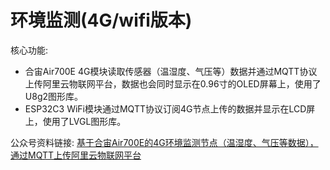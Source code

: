 # 环境监测(4G/wifi版本)

核心功能:

* 合宙Air700E 4G模块读取传感器（温湿度、气压等）数据并通过MQTT协议上传阿里云物联网平台，数据也会同时显示在0.96寸的OLED屏幕上，使用了U8g2图形库。
* ESP32C3 WiFi模块通过MQTT协议订阅4G节点上传的数据并显示在LCD屏上，使用了LVGL图形库。

公众号资料链接: [基于合宙Air700E的4G环境监测节点（温湿度、气压等数据），通过MQTT上传阿里云物联网平台](https://mp.weixin.qq.com/s/JRLhgIlWECuNrFN0171noA)
